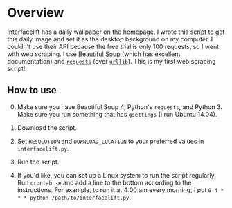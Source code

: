 Overview
========
[Interfacelift](interfacelift.com) has a daily wallpaper on the homepage. I wrote this script to get this daily image and set it as the desktop background on my computer. I couldn't use their API because the free trial is only 100 requests, so I went with web scraping. I use [Beautiful Soup](http://www.crummy.com/software/BeautifulSoup/) (which has excellent documentation) and [`requests`](http://docs.python-requests.org/en/latest/) (over [`urllib`](https://docs.python.org/2.7/library/urllib.html)). This is my first web scraping script!

How to use
----------
0. Make sure you have Beautiful Soup 4, Python's `requests`, and Python 3. Make sure you run something that has `gsettings` (I run Ubuntu 14.04).

1. Download the script.

2. Set `RESOLUTION` and `DOWNLOAD_LOCATION` to your preferred values in `interfacelift.py`.

3. Run the script.

4. If you'd like, you can set up a Linux system to run the script regularly. Run `crontab -e` and add a line to the bottom according to the instructions. For example, to run it at 4:00 am every morning, I put `0 4 * * * python /path/to/interfacelift.py`.
